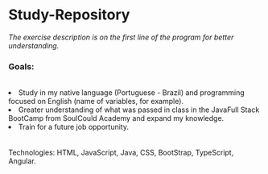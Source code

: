 # Study-Repository

<i> The exercise description is on the first line of the program for better understanding.</i>
  
  <h3>Goals: </h3>
  <br>
  <li>Study in my native language (Portuguese - Brazil) and programming focused on English (name of variables, for example).</li>
  <li>Greater understanding of what was passed in class in the JavaFull Stack BootCamp from SoulCould Academy and expand my knowledge. </li>
 <li>Train for a future job opportunity.</li>
 <br>
 <br>
Technologies: HTML, JavaScript, Java, CSS, BootStrap, TypeScript, Angular.
